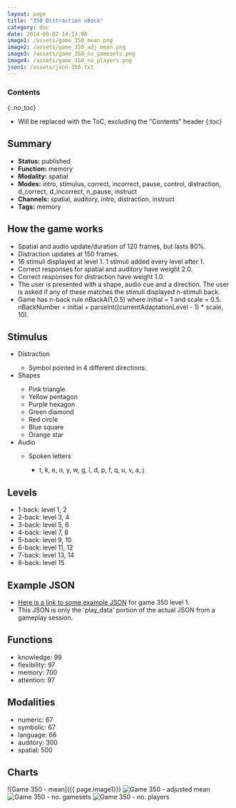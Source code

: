 ```yaml
---
layout: page
title: "350 Distraction nBack"
category: doc
date: 2014-09-02 14:13:08
image1: /assets/game_350_mean.png
image2: /assets/game_350_adj_mean.png
image3: /assets/game_350_no_gamesets.png
image4: /assets/game_350_no_players.png
json1: /assets/json-350.txt
---
```


### Contents
{:.no_toc}

* Will be replaced with the ToC, excluding the "Contents" header
{:toc}

## Summary
<p>
<ul>
<li><strong>Status:</strong> published</li>
<li><strong>Function:</strong> memory</li>
<li><strong>Modality:</strong> spatial</li>
<li><strong>Modes:</strong> intro, stimulus, correct, incorrect, pause, control, distraction, d_correct, d_incorrect, n_pause, instruct</li>
<li><strong>Channels:</strong> spatial, auditory, intro, distraction, instruct</li>
<li><strong>Tags:</strong> memory</li>
</ul>
</p>

## How the game works
<p>
<ul>
<li>Spatial and audio update/duration of 120 frames, but lasts 80%.</li>
<li>Distraction updates at 150 frames.</li>
<li>16 stimuli displayed at level 1. 1 stimuli added every level after 1.</li>
<li>Correct responses for spatial and auditory have weight 2.0.</li>
<li>Correct responses for distraction have weight 1.0.</li>
<li>The user is presented with a shape, audio cue and a direction. The user is asked if any of these matches the stimuli displayed n-stimuli back.</li>
<li>Game has n-back rule nBackA(1,0.5) where initial = 1 and scale = 0.5. nBackNumber = initial + parseInt((currentAdaptationLevel - 1) * scale, 10).</li>
</ul>
</p>

## Stimulus
<p>
<ul>
<li>Distraction</li>
<ul>
<li>Symbol pointed in 4 different directions.</li>
</ul>
<li>Shapes</li>
<ul>
<li>Pink triangle</li>
<li>Yellow pentagon</li>
<li>Purple hexagon</li>
<li>Green diamond</li>
<li>Red circle</li>
<li>Blue square</li>
<li>Orange star</li>
</ul>
<li>Audio</li>
<ul>
<li>Spoken letters</li>
<ul>
<li>t, k, e, o, y, w, g, l, d, p, f, q, u, v, a, j</li>
</ul>
</ul>
</ul>
</p>

## Levels
<p>
<ul>
<li>1-back: level 1, 2</li>
<li>2-back: level 3, 4</li>
<li>3-back: level 5, 6</li>
<li>4-back: level 7, 8</li>
<li>5-back: level 9, 10</li>
<li>6-back: level 11, 12</li>
<li>7-back: level 13, 14</li>
<li>8-back: level 15</li>
</ul>
</p>

## Example JSON
<p>
<ul>
<li><a href="{{ page.json1 }}">Here is a link to some example JSON</a> for game 350 level 1.</li>
<li>This JSON is only the 'play_data' portion of the actual JSON from a gameplay session.</li>
</ul>
</p>

## Functions
<p>
<ul>
<li>knowledge: 99</li>
<li>flexibility: 97</li>
<li>memory: 700</li>
<li>attention: 97</li>
</ul>
</p>

## Modalities
<p>
<ul>
<li>numeric: 67</li>
<li>symbolic: 67</li>
<li>language: 66</li>
<li>auditory: 300</li>
<li>spatial: 500</li>
</ul>
</p>

## Charts
![Game 350 - mean]({{ page.image1}})
![Game 350 - adjusted mean]({{page.image2}})
![Game 350 - no. gamesets]({{page.image3}})
![Game 350 - no. players]({{page.image4}})


